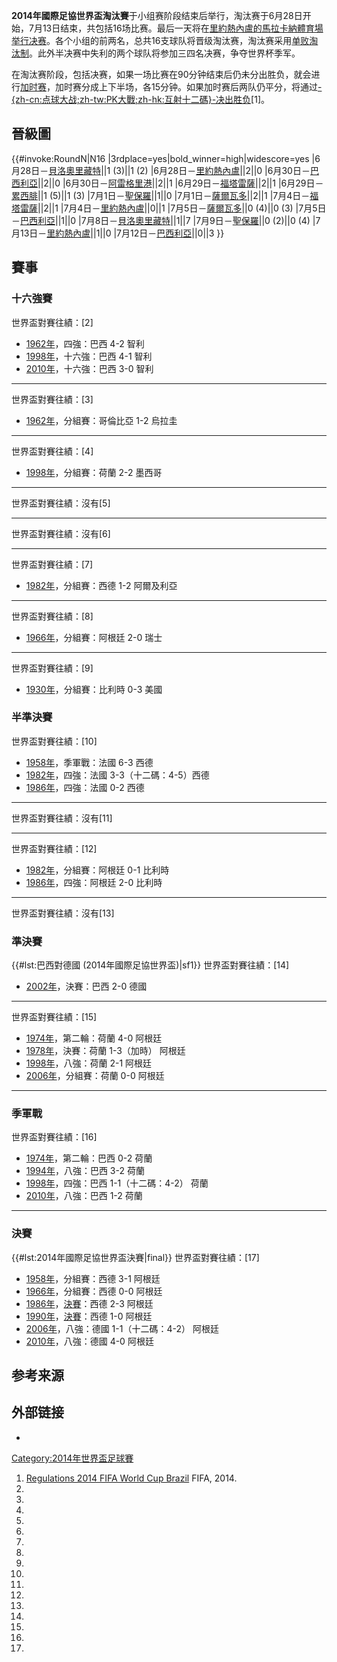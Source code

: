 **2014年國際足協世界盃淘汰賽**于小组赛阶段结束后举行，淘汰赛于6月28日开始，7月13日结束，共包括16场比赛。最后一天将在[里約熱內盧的](https://zh.wikipedia.org/wiki/里約熱內盧 "wikilink")[馬拉卡納體育場举行决赛](https://zh.wikipedia.org/wiki/馬拉卡納體育場 "wikilink")。各个小组的前两名，总共16支球队将晋级淘汰赛，淘汰赛采用[单败淘汰制](../Page/单败淘汰制.md "wikilink")。此外半决赛中失利的两个球队将参加三四名决赛，争夺世界杯季军。

在淘汰赛阶段，包括决赛，如果一场比赛在90分钟结束后仍未分出胜负，就会进行[加时赛](https://zh.wikipedia.org/wiki/加时赛 "wikilink")，加时赛分成上下半场，各15分钟。如果加时赛后两队仍平分，将通过[-{zh-cn:点球大战;zh-tw:PK大戰;zh-hk:互射十二碼}-决出胜负](https://zh.wikipedia.org/wiki/点球大战 "wikilink")\[1\]。

## 晉級圖

<section begin=bracket />

{{\#invoke:RoundN|N16 |3rdplace=yes|bold_winner=high|widescore=yes |6月28日－[貝洛奧里藏特](https://zh.wikipedia.org/wiki/貝洛奧里藏特 "wikilink")||1 (3)||1 (2) |6月28日－[里約熱內盧](https://zh.wikipedia.org/wiki/里約熱內盧 "wikilink")||2||0 |6月30日－[巴西利亞](https://zh.wikipedia.org/wiki/巴西利亞 "wikilink")||2||0 |6月30日－[阿雷格里港](../Page/阿雷格里港.md "wikilink")||2||1 |6月29日－[福塔雷薩](https://zh.wikipedia.org/wiki/福塔雷薩 "wikilink")||2||1 |6月29日－[累西腓](../Page/累西腓.md "wikilink")||1 (5)||1 (3) |7月1日－[聖保羅](../Page/聖保羅_\(巴西\).md "wikilink")||1||0 |7月1日－[薩爾瓦多](https://zh.wikipedia.org/wiki/薩爾瓦多_\(巴西\) "wikilink")||2||1 |7月4日－[福塔雷薩](https://zh.wikipedia.org/wiki/福塔雷薩 "wikilink")||2||1 |7月4日－[里約熱內盧](https://zh.wikipedia.org/wiki/里約熱內盧 "wikilink")||0||1 |7月5日－[薩爾瓦多](https://zh.wikipedia.org/wiki/薩爾瓦多_\(巴西\) "wikilink")||0 (4)||0 (3) |7月5日－[巴西利亞](https://zh.wikipedia.org/wiki/巴西利亞 "wikilink")||1||0 |7月8日－[貝洛奧里藏特](https://zh.wikipedia.org/wiki/貝洛奧里藏特 "wikilink")||1||7 |7月9日－[聖保羅](../Page/聖保羅_\(巴西\).md "wikilink")||0 (2)||0 (4) |7月13日－[里約熱內盧](https://zh.wikipedia.org/wiki/里約熱內盧 "wikilink")||1||0 |7月12日－[巴西利亞](https://zh.wikipedia.org/wiki/巴西利亞 "wikilink")||0||3 }}

<section end=bracket />

## 賽事

### 十六強賽

<section begin=r16-1 />

<section end=r16-1 />

世界盃對賽往績：\[2\]

  - [1962年](../Page/1962年國際足協世界盃.md "wikilink")，四強：巴西 4-2 智利
  - [1998年](../Page/1998年國際足協世界盃.md "wikilink")，十六強：巴西 4-1 智利
  - [2010年](https://zh.wikipedia.org/wiki/2010年國際足協世界盃 "wikilink")，十六強：巴西 3-0 智利

-----

<section begin=r16-2 />

<section end=r16-2 />

世界盃對賽往績：\[3\]

  - [1962年](../Page/1962年國際足協世界盃.md "wikilink")，分組賽：哥倫比亞 1-2 烏拉圭

-----

<section begin=r16-3 />

<section end=r16-3 />

世界盃對賽往績：\[4\]

  - [1998年](../Page/1998年國際足協世界盃.md "wikilink")，分組賽：荷蘭 2-2 墨西哥

-----

<section begin=r16-4 />

<section end=r16-4 />

世界盃對賽往績：沒有\[5\]

-----

<section begin=r16-5 />

<section end=r16-5 />

世界盃對賽往績：沒有\[6\]

-----

<section begin=r16-6 />

<section end=r16-6 />

世界盃對賽往績：\[7\]

  - [1982年](../Page/1982年國際足協世界盃.md "wikilink")，分組賽：西德 1-2 阿爾及利亞

-----

<section begin=r16-7 />

<section end=r16-7 />

世界盃對賽往績：\[8\]

  - [1966年](../Page/1966年國際足協世界盃.md "wikilink")，分組賽：阿根廷 2-0 瑞士

-----

<section begin=r16-8 />

<section end=r16-8 />

世界盃對賽往績：\[9\]

  - [1930年](../Page/1930年國際足協世界盃.md "wikilink")，分組賽：比利時 0-3 美國

### 半準決賽

<section begin=qf1 />

<section end=qf1 />

世界盃對賽往績：\[10\]

  - [1958年](../Page/1958年國際足協世界盃.md "wikilink")，季軍戰：法國 6-3 西德
  - [1982年](../Page/1982年國際足協世界盃.md "wikilink")，四強：法國 3-3（十二碼：4-5）西德
  - [1986年](../Page/1986年國際足協世界盃.md "wikilink")，四強：法國 0-2 西德

-----

<section begin=qf2 />

<section end=qf2 />

世界盃對賽往績：沒有\[11\]

-----

<section begin=qf3 />

<section end=qf3 />

世界盃對賽往績：\[12\]

  - [1982年](../Page/1982年國際足協世界盃.md "wikilink")，分組賽：阿根廷 0-1 比利時
  - [1986年](../Page/1986年國際足協世界盃.md "wikilink")，四強：阿根廷 2-0 比利時

-----

<section begin=qf4 />

<section end=qf4 />

世界盃對賽往績：沒有\[13\]

### 準決賽

{{\#lst:巴西對德國 (2014年國際足協世界盃)|sf1}} 世界盃對賽往績：\[14\]

  - [2002年](../Page/2002年國際足協世界盃.md "wikilink")，決賽：巴西 2-0 德國

-----

<section begin=sf2 />

<section end=sf2 />

世界盃對賽往績：\[15\]

  - [1974年](../Page/1974年國際足協世界盃.md "wikilink")，第二輪：荷蘭 4-0 阿根廷
  - [1978年](../Page/1978年國際足協世界盃.md "wikilink")，決賽：荷蘭 1-3（加時） 阿根廷
  - [1998年](../Page/1998年國際足協世界盃.md "wikilink")，八強：荷蘭 2-1 阿根廷
  - [2006年](../Page/2006年國際足協世界盃.md "wikilink")，分組賽：荷蘭 0-0 阿根廷

-----

### 季軍戰

<section begin=tpp />

<section end=tpp />

世界盃對賽往績：\[16\]

  - [1974年](../Page/1974年國際足協世界盃.md "wikilink")，第二輪：巴西 0-2 荷蘭
  - [1994年](../Page/1994年國際足協世界盃.md "wikilink")，八強：巴西 3-2 荷蘭
  - [1998年](../Page/1998年國際足協世界盃.md "wikilink")，四強：巴西 1-1（十二碼：4-2） 荷蘭
  - [2010年](https://zh.wikipedia.org/wiki/2010年國際足協世界盃 "wikilink")，八強：巴西 1-2 荷蘭

-----

### 決賽

{{\#lst:2014年國際足協世界盃決賽|final}} 世界盃對賽往績：\[17\]

  - [1958年](../Page/1958年國際足協世界盃.md "wikilink")，分組賽：西德 3-1 阿根廷
  - [1966年](../Page/1966年國際足協世界盃.md "wikilink")，分組賽：西德 0-0 阿根廷
  - [1986年](../Page/1986年國際足協世界盃.md "wikilink")，[決賽](../Page/1986年國際足協世界盃決賽.md "wikilink")：西德 2-3 阿根廷
  - [1990年](../Page/1990年國際足協世界盃.md "wikilink")，[決賽](../Page/1990年國際足協世界盃決賽.md "wikilink")：西德 1-0 阿根廷
  - [2006年](../Page/2006年國際足協世界盃.md "wikilink")，八強：德國 1-1（十二碼：4-2） 阿根廷
  - [2010年](https://zh.wikipedia.org/wiki/2010年國際足協世界盃 "wikilink")，八強：德國 4-0 阿根廷

## 参考来源

## 外部链接

  -
[Category:2014年世界盃足球賽](https://zh.wikipedia.org/wiki/Category:2014年世界盃足球賽 "wikilink")

1.  [Regulations 2014 FIFA World Cup Brazil](http://resources.fifa.com/mm/document/tournament/competition/01/47/38/17/regulationsfwcbrazil2014_update_e_neutral.pdf) FIFA, 2014.
2.
3.
4.
5.
6.
7.
8.
9.
10.
11.
12.
13.
14.
15.
16.
17.